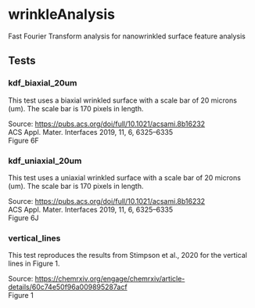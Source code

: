 # wrinkleAnalysis
Fast Fourier Transform analysis for nanowrinkled surface feature analysis

## Tests

### kdf_biaxial_20um

This test uses a biaxial wrinkled surface with a scale bar of 20 microns (um). The scale bar is 170 pixels in length.<br>

Source: https://pubs.acs.org/doi/full/10.1021/acsami.8b16232<br>
ACS Appl. Mater. Interfaces 2019, 11, 6, 6325–6335<br>
Figure 6F

### kdf_uniaxial_20um

This test uses a uniaxial wrinkled surface with a scale bar of 20 microns (um). The scale bar is 170 pixels in length.<br>

Source: https://pubs.acs.org/doi/full/10.1021/acsami.8b16232<br>
ACS Appl. Mater. Interfaces 2019, 11, 6, 6325–6335<br>
Figure 6J

### vertical_lines

This test reproduces the results from Stimpson et al., 2020 for the vertical lines in Figure 1.<br>

Source: https://chemrxiv.org/engage/chemrxiv/article-details/60c74e50f96a009895287acf<br>
Figure 1